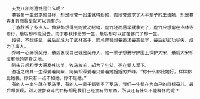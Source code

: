       天龙八部的遗憾是什么呢？
      慕容复一生追求的目标，却是段誉一出生就得到的，而段誉追求了大半辈子的王语嫣，却是慕容复轻而易举就可以拥有的。
      丁春秋杀了多少人。做梦都想得到的武功秘籍，虚竹轻而易举就拿到了，虚竹只想留在少林寺修行，最后却不能回去，而丁春秋作恶的一生，最后却可以留在佛门了却一生。
      段誉，不想练武，最后却成为了武林高手，而鸠摩智想要追求最高武学，最后却武功尽失，成为了废人。
      乔峰一心痛恨契丹，最后发现自己就是契丹人，他一辈子想要守护国土保护大宋，最后大宋却没有他的容身之地。
      阿朱只想和乔大哥塞外边关，牧马放羊，却为了生父，死在爱人掌下。
      游坦之终其一生深爱着阿紫，阿紫却深爱着只爱着她姐姐的乔峰。“你什么都比她好，样样都比她强，你只有一点不如她，你不是她。”
      有的人一出生就在罗马里，有的人一辈子都到不了罗马，我们一生都在为自己的目标奋斗。最后却发现，别人做梦奋斗的目标却是我们已经拥有的东西，所以还有什么不能释怀的呢？